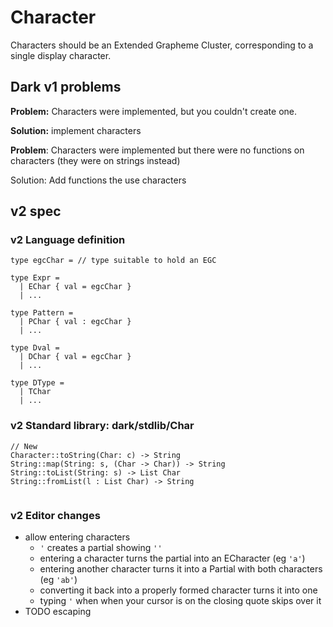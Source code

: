 # Character

Characters should be an Extended Grapheme Cluster, corresponding to a single display character.

## Dark v1 problems

**Problem:** Characters were implemented, but you couldn't create one. 

**Solution:** implement characters



**Problem**: Characters were implemented but there were no functions on characters \(they were on strings instead\)

Solution: Add functions the use characters



## v2 spec

### v2 Language definition

```text
type egcChar = // type suitable to hold an EGC

type Expr = 
  | EChar { val = egcChar }
  | ...

type Pattern =
  | PChar { val : egcChar }
  | ...
  
type Dval = 
  | DChar { val = egcChar }
  | ...

type DType = 
  | TChar
  | ...
```

### v2 Standard library: dark/stdlib/Char

```text
// New
Character::toString(Char: c) -> String
String::map(String: s, (Char -> Char)) -> String
String::toList(String: s) -> List Char
String::fromList(l : List Char) -> String


```

### v2 Editor changes

* allow entering characters
  * `'` creates a partial showing `''`
  * entering a character turns the partial into an ECharacter \(eg `'a'`\)
  * entering another character turns it into a Partial with both characters \(eg `'ab'`\)
  * converting it back into a properly formed character turns it into one
  * typing `'` when when your cursor is on the closing quote skips over it
* TODO escaping



